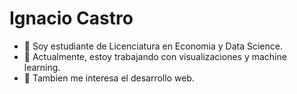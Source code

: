 # Ignacio Castro
+ 👋 Soy estudiante de Licenciatura en Economia y Data Science. 
+ 🚀 Actualmente, estoy trabajando con visualizaciones y machine learning. 
+ 👀 Tambien me interesa el desarrollo web.
